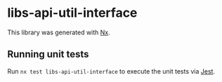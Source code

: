 # libs-api-util-interface

This library was generated with [Nx](https://nx.dev).

## Running unit tests

Run `nx test libs-api-util-interface` to execute the unit tests via [Jest](https://jestjs.io).

